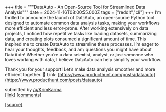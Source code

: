 +++
title = """DataAuto - An Open-Source Tool for Streamlined Data Analysis"""
date = 2024-11-16T08:00:55.000Z
tags = ["reddit","cli"]
+++
I’m thrilled to announce the launch of DataAuto, an open-source Python tool designed to automate common data analysis tasks, making your workflows more efficient and less error-prone. After working extensively on data projects, I noticed how repetitive tasks like loading datasets, summarizing data, and creating plots consumed a significant amount of time. This inspired me to create DataAuto to streamline these processes. I’m eager to hear your thoughts, feedback, and any questions you might have about DataAuto! Whether you’re a data scientist, analyst, or just someone who loves working with data, I believe DataAuto can help simplify your workflow.

Thank you for your support! Let’s make data analysis smoother and more efficient together. 🚀 Link: [https://www.producthunt.com/posts/dataauto](https://www.producthunt.com/posts/dataauto)

submitted by [/u/KrimKarma](https://www.reddit.com/user/KrimKarma)  
[\[link\]](https://www.reddit.com/r/commandline/comments/1gsiml4/dataauto_an_opensource_tool_for_streamlined_data/) [\[comments\]](https://www.reddit.com/r/commandline/comments/1gsiml4/dataauto_an_opensource_tool_for_streamlined_data/)

[[source]](https://www.reddit.com/r/commandline/comments/1gsiml4/dataauto_an_opensource_tool_for_streamlined_data/)
